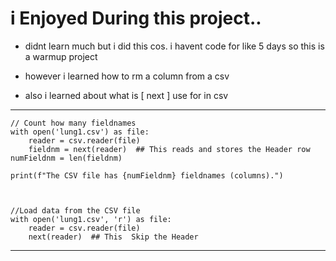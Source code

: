 # i Enjoyed During this project..

   * didnt learn much but i did this cos. i havent code for like 5 days
 so this is a warmup project

   * however i learned how to rm a column from a csv
 
   * also i learned about what is [ next ] use  for in csv

-------------

    // Count how many fieldnames
    with open('lung1.csv') as file:
        reader = csv.reader(file)
        fieldnm = next(reader)  ## This reads and stores the Header row
    numFieldnm = len(fieldnm)

    print(f"The CSV file has {numFieldnm} fieldnames (columns).")



    //Load data from the CSV file
    with open('lung1.csv', 'r') as file:
        reader = csv.reader(file)
        next(reader)  ## This  Skip the Header

-------------

